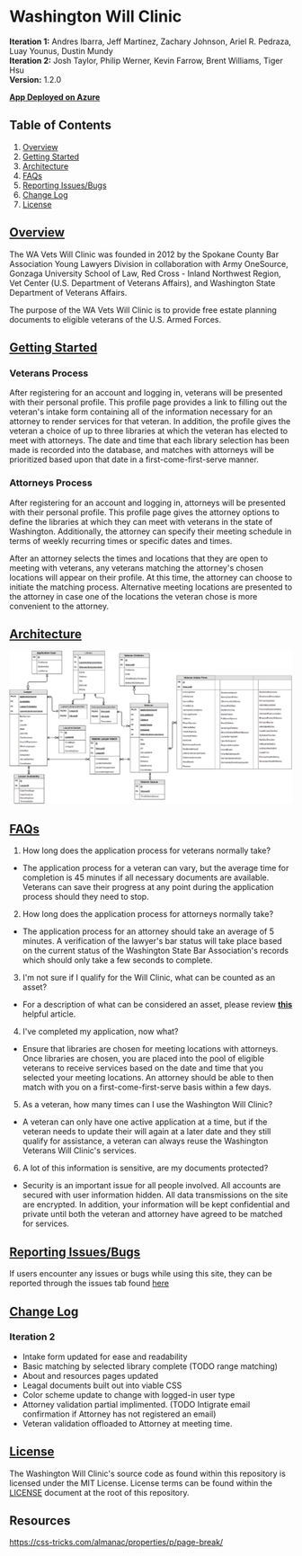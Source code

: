 # Washington Will Clinic
**Iteration 1:** Andres Ibarra, Jeff Martinez, Zachary Johnson, Ariel R. Pedraza, Luay Younus, Dustin Mundy<br/>
**Iteration 2:** Josh Taylor, Philip Werner, Kevin Farrow, Brent Williams, Tiger Hsu<br/>
**Version:** 1.2.0

[**App Deployed on Azure**](https://washingtonwillclinic.azurewebsites.net)

## Table of Contents

1. [Overview](https://github.com/Will-Clinic/WA-Will-Clinic/new/master?readme=1#overview)
2. [Getting Started](https://github.com/Will-Clinic/WA-Will-Clinic/new/master?readme=1#getting-started)
3. [Architecture](https://github.com/Will-Clinic/WA-Will-Clinic/new/master?readme=1#architecture)
4. [FAQs](https://github.com/Will-Clinic/WA-Will-Clinic/new/master?readme=1#faqs)
5. [Reporting Issues/Bugs](https://github.com/Will-Clinic/WA-Will-Clinic/new/master?readme=1#reporting-issuesbugs)
6. [Change Log](https://github.com/Will-Clinic/WA-Will-Clinic/new/master?readme=1#change-log)
7. [License](https://github.com/Will-Clinic/WA-Will-Clinic/new/master?readme=1#license)

## [Overview](https://github.com/Will-Clinic/WA-Will-Clinic/new/master?readme=1#table-of-contents)
The WA Vets Will Clinic was founded in 2012 by the Spokane County Bar Association Young Lawyers Division in collaboration with Army OneSource, Gonzaga University School of Law, Red Cross - Inland Northwest Region, Vet Center (U.S. Department of Veterans Affairs), and  Washington State Department of Veterans Affairs.

The purpose of the WA Vets Will Clinic is to provide free estate planning documents to eligible veterans of the U.S. Armed Forces.

## [Getting Started](https://github.com/Will-Clinic/WA-Will-Clinic/new/master?readme=1#table-of-contents)

### Veterans Process
After registering for an account and logging in, veterans will be presented
with their personal profile. This profile page provides a link to filling
out the veteran's intake form containing all of the information necessary
for an attorney to render services for that veteran. In addition, the profile
gives the veteran a choice of up to three libraries at which the veteran has
elected to meet with attorneys. The date and time that each library selection
has been made is recorded into the database, and matches with attorneys will
be prioritized based upon that date in a first-come-first-serve manner.

### Attorneys Process
After registering for an account and logging in, attorneys will be presented
with their personal profile. This profile page gives the attorney options
to define the libraries at which they can meet with veterans in the state
of Washington. Additionally, the attorney can specify their meeting schedule
in terms of weekly recurring times or specific dates and times. 

After an attorney selects the times and locations that they are open to
meeting with veterans, any veterans matching the attorney's chosen locations
will appear on their profile. At this time, the attorney can choose to
initiate the matching process. Alternative meeting locations are presented
to the attorney in case one of the locations the veteran chose is more
convenient to the attorney.

## [Architecture](https://github.com/Will-Clinic/WA-Will-Clinic/new/master?readme=1#table-of-contents)
![Database Schema](/Resources/dbSchema.png)

## [FAQs](https://github.com/Will-Clinic/WA-Will-Clinic/new/master?readme=1#table-of-contents)
1. How long does the application process for veterans normally take?
  + The application process for a veteran can vary, but the average time for completion is 45 minutes if all necessary documents are available. Veterans can save their progress at any point during the application process should they need to stop.
  
2. How long does the application process for attorneys normally take?
  + The application process for an attorney should take an average of 5
  minutes. A verification of the lawyer's bar status will take place based
  on the current status of the Washington State Bar Association's records
  which should only take a few seconds to complete.

3. I'm not sure if I qualify for the Will Clinic, what can be counted as an asset?
  + For a description of what can be considered an asset, please review [**this**](https://www.sapling.com/12085934/examples-personal-assets) helpful article.
4. I've completed my application, now what?
  + Ensure that libraries are chosen for meeting locations with attorneys.
  Once libraries are chosen, you are placed into the pool of eligible 
  veterans to receive services based on the date and time that you selected
  your meeting locations. An attorney should be able to then match with you
  on a first-come-first-serve basis within a few days.

5. As a veteran, how many times can I use the Washington Will Clinic?
  + A veteran can only have one active application at a time, but if the veteran needs to update their will again at a later date and they still qualify for assistance, a veteran can always reuse the Washington Veterans Will Clinic's services.

6. A lot of this information is sensitive, are my documents protected?
  + Security is an important issue for all people involved. All accounts are secured with user information hidden. All data transmissions on the site
  are encrypted. In addition, your information will be kept confidential and
  private until both the veteran and attorney have agreed to be matched for
  services.
  
## [Reporting Issues/Bugs](https://github.com/Will-Clinic/WA-Will-Clinic/new/master?readme=1#table-of-contents)
If users encounter any issues or bugs while using this site, they can be reported through the issues tab found [here](https://github.com/Will-Clinic/WA-Will-Clinic/issues)

## [Change Log](https://github.com/Will-Clinic/WA-Will-Clinic/new/master?readme=1#table-of-contents)
### Iteration 2
- Intake form updated for ease and readability
- Basic matching by selected library complete (TODO range matching)
- About and resources pages updated
- Leagal documents built out into viable CSS
- Color scheme update to change with logged-in user type
- Attorney validation partial implimented. (TODO Intigrate email confirmation if Attorney has not registered an email)
- Veteran validation offloaded to Attorney at meeting time.

## [License](https://github.com/Will-Clinic/WA-Will-Clinic/new/master?readme=1#table-of-contents)
The Washington Will Clinic's source code as found within this repository
is licensed under the MIT License. License terms can be found within the
[LICENSE](/LICENSE) document at the root of this repository.

## Resources
https://css-tricks.com/almanac/properties/p/page-break/